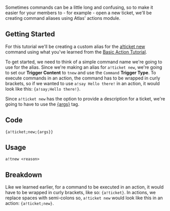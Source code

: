 Sometimes commands can be a little long and confusing, so to make it easier for your members to - for example - open a new ticket, we'll be creating command aliases using Atlas' actions module. 

## Getting Started

For this tutorial we'll be creating a custom alias for the [a!ticket new](https://atlasbot.xyz/documentation/commands/ticket_new) command using what you've learned from the [Basic Action Tutorial](https://atlasbot.xyz/documentation/tutorials/Actions/Basic_Action).

To get started, we need to think of a simple command name we're going to use for the alias. Since we're making an alias for `a!ticket new`, we're going to set our **Trigger Content** to `tnew` and use the `Command` **Trigger Type**. To execute commands in an action, the command has to be wrapped in curly brackets, so if we wanted to use `a!say Hello there!` in an action, it would look like this: `{a!say;Hello there!}`.

Since `a!ticket new` has the option to provide a description for a ticket, we're going to have to use the [{args}](https://atlasbot.xyz/documentation/tags/args) tag.

## Code
```
{a!ticket;new;{args}}
```

## Usage

```a!tnew <reason>```

## Breakdown

Like we learned earlier, for a command to be executed in an action, it would have to be wrapped in curly brackets, like so: `{a!ticket}`. In actions, we replace spaces with semi-colons so, `a!ticket new` would look like this in an action: `{a!ticket;new}`.
